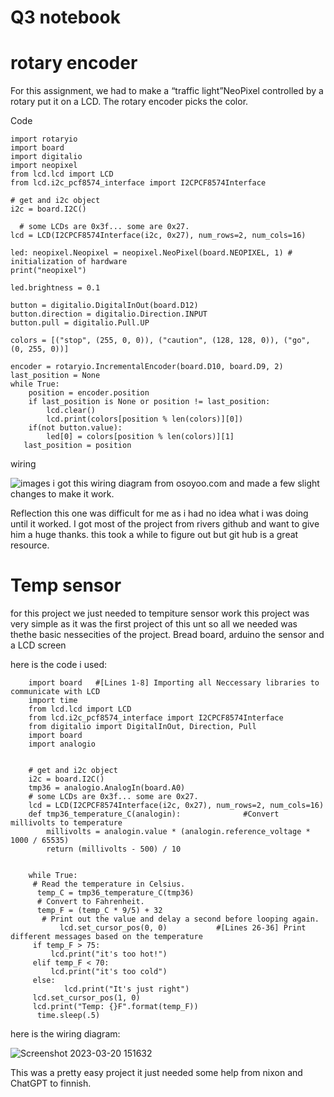 # Q3 notebook

# rotary encoder

For this assignment, we had to make a “traffic light”NeoPixel controlled by a rotary put it on a LCD. The rotary encoder picks the color.

Code

    import rotaryio
    import board
    import digitalio
    import neopixel
    from lcd.lcd import LCD
    from lcd.i2c_pcf8574_interface import I2CPCF8574Interface

    # get and i2c object
    i2c = board.I2C()

      # some LCDs are 0x3f... some are 0x27.
    lcd = LCD(I2CPCF8574Interface(i2c, 0x27), num_rows=2, num_cols=16)

    led: neopixel.Neopixel = neopixel.NeoPixel(board.NEOPIXEL, 1) # initialization of hardware
    print("neopixel")

    led.brightness = 0.1

    button = digitalio.DigitalInOut(board.D12)
    button.direction = digitalio.Direction.INPUT
    button.pull = digitalio.Pull.UP

    colors = [("stop", (255, 0, 0)), ("caution", (128, 128, 0)), ("go", (0, 255, 0))]

    encoder = rotaryio.IncrementalEncoder(board.D10, board.D9, 2)
    last_position = None
    while True:
        position = encoder.position
        if last_position is None or position != last_position:
            lcd.clear()
            lcd.print(colors[position % len(colors)][0])
        if(not button.value):
            led[0] = colors[position % len(colors)][1]
       last_position = position



wiring  


![images](https://user-images.githubusercontent.com/71406784/228336909-24ebc7de-6144-4aee-914e-3090d875208f.jpg)
i got this wiring diagram from osoyoo.com and made a few slight changes to make it work.

Reflection
this one was difficult for me as i had no idea what i was doing until it worked. I got most of the project from rivers github and want to give him a huge thanks. this took a while to figure out but git hub is a great resource.

# Temp sensor
for this project we just needed to tempiture sensor work 
this project was very simple as it was the first project of this unt so all we needed was thethe basic nessecities of the project. Bread board, arduino the sensor and a LCD screen 

here is the code i used:

        import board   #[Lines 1-8] Importing all Neccessary libraries to communicate with LCD
        import time
        from lcd.lcd import LCD
        from lcd.i2c_pcf8574_interface import I2CPCF8574Interface
        from digitalio import DigitalInOut, Direction, Pull
        import board
        import analogio


        # get and i2c object
        i2c = board.I2C()
        tmp36 = analogio.AnalogIn(board.A0)
        # some LCDs are 0x3f... some are 0x27.
        lcd = LCD(I2CPCF8574Interface(i2c, 0x27), num_rows=2, num_cols=16)
        def tmp36_temperature_C(analogin):              #Convert millivolts to temperature
            millivolts = analogin.value * (analogin.reference_voltage * 1000 / 65535)
            return (millivolts - 500) / 10


        while True:
         # Read the temperature in Celsius.
          temp_C = tmp36_temperature_C(tmp36)  
          # Convert to Fahrenheit.
          temp_F = (temp_C * 9/5) + 32
           # Print out the value and delay a second before looping again.
               lcd.set_cursor_pos(0, 0)           #[Lines 26-36] Print different messages based on the temperature
         if temp_F > 75:
             lcd.print("it's too hot!")
         elif temp_F < 70:
             lcd.print("it's too cold")
         else:
                lcd.print("It's just right")
         lcd.set_cursor_pos(1, 0)
         lcd.print("Temp: {}F".format(temp_F))
          time.sleep(.5) 

here is the wiring diagram:

![Screenshot 2023-03-20 151632](https://user-images.githubusercontent.com/71406784/226443222-5c6ae118-0ef2-4f15-843e-01d13204ca6a.png)



This was a pretty easy project it just needed some help from nixon and ChatGPT to finnish.

